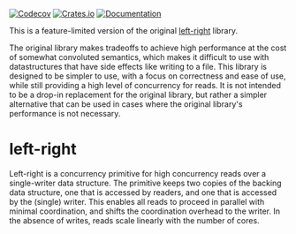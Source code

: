 [![Codecov](https://codecov.io/github/triblespace/reft-light/coverage.svg?branch=main)](https://codecov.io/gh/triblespace/reft-light)
[![Crates.io](https://img.shields.io/crates/v/reft-light.svg)](https://crates.io/crates/reft-light)
[![Documentation](https://docs.rs/reft-light/badge.svg)](https://docs.rs/reft-light/)

This is a feature-limited version of the
original [left-right](https://github.com/jonhoo/left-right) library.

The original library makes tradeoffs to achieve high performance at the
cost of somewhat convoluted semantics, which makes it difficult to
use with datastructures that have side effects like writing to a file.
This library is designed to be simpler to use, with a focus on
correctness and ease of use, while still providing a high level of
concurrency for reads. It is not intended to be a drop-in replacement
for the original library, but rather a simpler alternative that can be
used in cases where the original library's performance is not
necessary.

# left-right

Left-right is a concurrency primitive for high concurrency reads over a
single-writer data structure. The primitive keeps two copies of the
backing data structure, one that is accessed by readers, and one that is
accessed by the (single) writer. This enables all reads to proceed in
parallel with minimal coordination, and shifts the coordination overhead
to the writer. In the absence of writes, reads scale linearly with the
number of cores.
